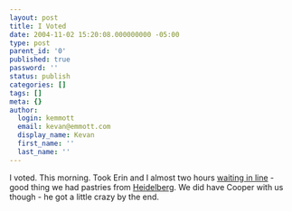 ```yaml
---
layout: post
title: I Voted
date: 2004-11-02 15:20:08.000000000 -05:00
type: post
parent_id: '0'
published: true
password: ''
status: publish
categories: []
tags: []
meta: {}
author:
  login: kemmott
  email: kevan@emmott.com
  display_name: Kevan
  first_name: ''
  last_name: ''
---
```

<p>I voted. This morning. Took Erin and I almost two hours <a href="http://www.co.arlington.va.us/Departments/ParksRecreation/scripts/comm_center/ParksRecreationScriptsComm_centerLangstonBrown.aspx?tab=Langston%20Brown">waiting in line</a> - good thing we had pastries from <a href="http://www.heidelbergbakery.com">Heidelberg</a>. We did have Cooper with us though - he got a little crazy by the end.</p>
